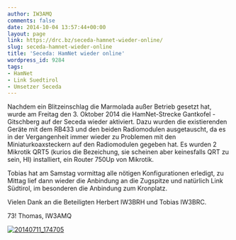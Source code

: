 ```yaml
---
author: IW3AMQ
comments: false
date: 2014-10-04 13:57:44+00:00
layout: page
link: https://drc.bz/seceda-hamnet-wieder-online/
slug: seceda-hamnet-wieder-online
title: 'Seceda: HamNet wieder online'
wordpress_id: 9284
tags:
- HamNet
- Link Suedtirol
- Umsetzer Seceda
---
```


Nachdem ein Blitzeinschlag die Marmolada außer Betrieb gesetzt hat, wurde am Freitag den 3. Oktober 2014 die HamNet-Strecke Gantkofel - Gitschberg auf der Seceda wieder aktiviert. Dazu wurden die existierenden Geräte mit dem RB433 und den beiden Radiomodulen ausgetauscht, da es in der Vergangenheit immer wieder zu Problemen mit den Miniaturkoaxsteckern auf den Radiomodulen gegeben hat. Es wurden 2 Mikrotik QRT5 (kurios die Bezeichung, sie scheinen aber keinesfalls QRT zu sein, HI) installiert, ein Router 750Up von Mikrotik.

Tobias hat am Samstag vormittag alle nötigen Konfigurationen erledigt, zu Mittag lief dann wieder die Anbindung an die Zugspitze und natürlich Link Südtirol, im besonderen die Anbindung zum Kronplatz.

Vielen Dank an die Beteiligten Herbert IW3BRH und Tobias IW3BRC.

73! Thomas, IW3AMQ

[![20140711_174705](https://drc.bz/wp-content/uploads/2014/10/20140711_174705-e1412430647839.jpg)](https://drc.bz/wp-content/uploads/2014/10/20140711_174705-e1412430647839.jpg)
